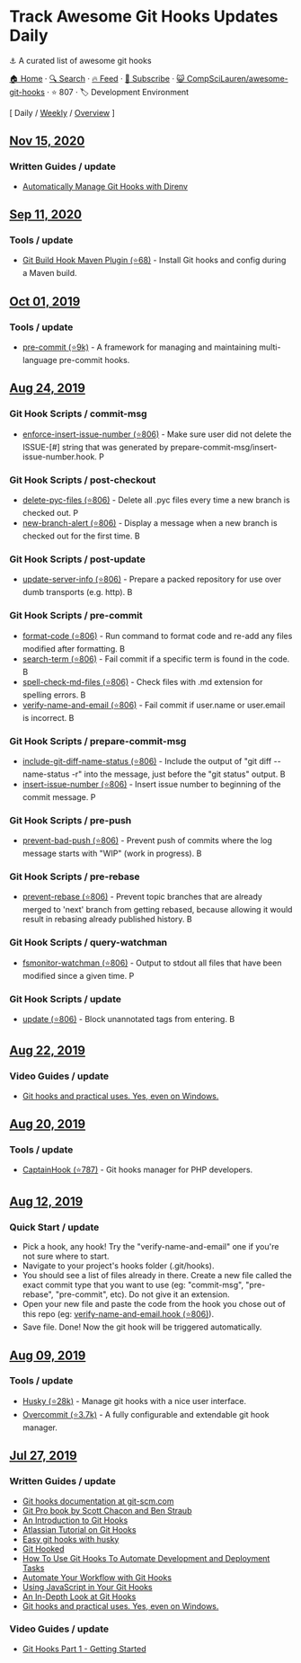 # Track Awesome Git Hooks Updates Daily

:anchor: A curated list of awesome git hooks

[🏠 Home](/README.md) · [🔍 Search](https://test.trackawesomelist.com/search/) · [🔥 Feed](https://test.trackawesomelist.com/CompSciLauren/awesome-git-hooks/rss.xml) · [📮 Subscribe](https://trackawesomelist.us17.list-manage.com/subscribe?u=d2f0117aa829c83a63ec63c2f&id=36a103854c) · [😺 CompSciLauren/awesome-git-hooks](https://github.com/CompSciLauren/awesome-git-hooks/blob/master/README.md) · ⭐ 807 · 🏷️ Development Environment

[ Daily / [Weekly](/content/CompSciLauren/awesome-git-hooks/week/README.md) / [Overview](/content/CompSciLauren/awesome-git-hooks/readme/README.md) ]



## [Nov 15, 2020](/content/2020/11/15/README.md)

### Written Guides / update

*   [Automatically Manage Git Hooks with Direnv](https://knpw.rs/blog/direnv-git-hooks)

## [Sep 11, 2020](/content/2020/09/11/README.md)

### Tools / update

*   [Git Build Hook Maven Plugin (⭐68)](https://github.com/rudikershaw/git-build-hook) - Install Git hooks and config during a Maven build.

## [Oct 01, 2019](/content/2019/10/01/README.md)

### Tools / update

*   [pre-commit (⭐9k)](https://github.com/pre-commit/pre-commit) - A framework for managing and maintaining multi-language pre-commit hooks.

## [Aug 24, 2019](/content/2019/08/24/README.md)

### Git Hook Scripts / commit-msg

*   [enforce-insert-issue-number (⭐806)](https://github.com/CompSciLauren/awesome-git-hooks/blob/master/commit-msg-hooks/enforce-insert-issue-number.hook) - Make sure user did not delete the ISSUE-\[#] string that was generated by prepare-commit-msg/insert-issue-number.hook. <img width="14" src="https://github.com/CompSciLauren/awesome-git-hooks/raw/master/python-icon.png" alt="Python Icon">

### Git Hook Scripts / post-checkout

*   [delete-pyc-files (⭐806)](https://github.com/CompSciLauren/awesome-git-hooks/blob/master/post-checkout-hooks/delete-pyc-files.hook) - Delete all .pyc files every time a new branch is checked out. <img width="14" src="https://github.com/CompSciLauren/awesome-git-hooks/raw/master/python-icon.png" alt="Python Icon">
*   [new-branch-alert (⭐806)](https://github.com/CompSciLauren/awesome-git-hooks/blob/master/post-checkout-hooks/new-branch-alert.hook) - Display a message when a new branch is checked out for the first time. <img width="14" src="https://github.com/CompSciLauren/awesome-git-hooks/raw/master/bash-icon.png" alt="Bash Icon">

### Git Hook Scripts / post-update

*   [update-server-info (⭐806)](https://github.com/CompSciLauren/awesome-git-hooks/blob/master/post-update-hooks/update-server-info.hook) - Prepare a packed repository for use over dumb transports (e.g. http). <img width="14" src="https://github.com/CompSciLauren/awesome-git-hooks/raw/master/bash-icon.png" alt="Bash Icon">

### Git Hook Scripts / pre-commit

*   [format-code (⭐806)](https://github.com/CompSciLauren/awesome-git-hooks/blob/master/pre-commit-hooks/format-code.hook) - Run command to format code and re-add any files modified after formatting. <img width="14" src="https://github.com/CompSciLauren/awesome-git-hooks/raw/master/bash-icon.png" alt="Bash Icon">
*   [search-term (⭐806)](https://github.com/CompSciLauren/awesome-git-hooks/blob/master/pre-commit-hooks/search-term.hook) - Fail commit if a specific term is found in the code. <img width="14" src="https://github.com/CompSciLauren/awesome-git-hooks/raw/master/bash-icon.png" alt="Bash Icon">
*   [spell-check-md-files (⭐806)](https://github.com/CompSciLauren/awesome-git-hooks/blob/master/pre-commit-hooks/spell-check-md-files.hook) - Check files with .md extension for spelling errors. <img width="14" src="https://github.com/CompSciLauren/awesome-git-hooks/raw/master/bash-icon.png" alt="Bash Icon">
*   [verify-name-and-email (⭐806)](https://github.com/CompSciLauren/awesome-git-hooks/blob/master/pre-commit-hooks/verify-name-and-email.hook) - Fail commit if user.name or user.email is incorrect. <img width="14" src="https://github.com/CompSciLauren/awesome-git-hooks/raw/master/bash-icon.png" alt="Bash Icon">

### Git Hook Scripts / prepare-commit-msg

*   [include-git-diff-name-status (⭐806)](https://github.com/CompSciLauren/awesome-git-hooks/blob/master/prepare-commit-msg-hooks/include-git-diff-name-status.hook) - Include the output of "git diff --name-status -r" into the message, just before the "git status" output. <img width="14" src="https://github.com/CompSciLauren/awesome-git-hooks/raw/master/bash-icon.png" alt="Bash Icon">
*   [insert-issue-number (⭐806)](https://github.com/CompSciLauren/awesome-git-hooks/blob/master/prepare-commit-msg-hooks/insert-issue-number.hook) - Insert issue number to beginning of the commit message. <img width="14" src="https://github.com/CompSciLauren/awesome-git-hooks/raw/master/python-icon.png" alt="Python Icon">

### Git Hook Scripts / pre-push

*   [prevent-bad-push (⭐806)](https://github.com/CompSciLauren/awesome-git-hooks/blob/master/pre-push-hooks/prevent-bad-push.hook) - Prevent push of commits where the log message starts with "WIP" (work in progress). <img width="14" src="https://github.com/CompSciLauren/awesome-git-hooks/raw/master/bash-icon.png" alt="Bash Icon">

### Git Hook Scripts / pre-rebase

*   [prevent-rebase (⭐806)](https://github.com/CompSciLauren/awesome-git-hooks/blob/master/pre-rebase-hooks/prevent-rebase.hook) - Prevent topic branches that are already merged to 'next' branch from getting rebased, because allowing it would result in rebasing already published history. <img width="14" src="https://github.com/CompSciLauren/awesome-git-hooks/raw/master/bash-icon.png" alt="Bash Icon">

### Git Hook Scripts / query-watchman

*   [fsmonitor-watchman (⭐806)](https://github.com/CompSciLauren/awesome-git-hooks/blob/master/query-watchman-hooks/fsmonitor-watchman.hook) - Output to stdout all files that have been modified since a given time. <img width="14" src="https://github.com/CompSciLauren/awesome-git-hooks/raw/master/perl-icon.png" alt="Perl Icon">

### Git Hook Scripts / update

*   [update (⭐806)](https://github.com/CompSciLauren/awesome-git-hooks/blob/master/update-hooks/prevent-unannotated-tags.hook) - Block unannotated tags from entering. <img width="14" src="https://github.com/CompSciLauren/awesome-git-hooks/raw/master/bash-icon.png" alt="Bash Icon">

## [Aug 22, 2019](/content/2019/08/22/README.md)

### Video Guides / update

*   [Git hooks and practical uses. Yes, even on Windows.](http://www.youtube.com/watch?feature=player_embedded\&v=fMYv6-SZsSo\&t=140s)

## [Aug 20, 2019](/content/2019/08/20/README.md)

### Tools / update

*   [CaptainHook (⭐787)](https://github.com/CaptainHookPhp/captainhook) - Git hooks manager for PHP developers.

## [Aug 12, 2019](/content/2019/08/12/README.md)

### Quick Start / update

*   Pick a hook, any hook! Try the "verify-name-and-email" one if you're not sure where to start.
*   Navigate to your project's hooks folder (.git/hooks).
*   You should see a list of files already in there. Create a new file called the exact commit type that you want to use (eg: "commit-msg", "pre-rebase", "pre-commit", etc). Do not give it an extension.
*   Open your new file and paste the code from the hook you chose out of this repo (eg: [verify-name-and-email.hook (⭐806)](https://github.com/CompSciLauren/git-hooks/blob/master/pre-commit-hooks/verify-name-and-email.hook)).
*   Save file. Done! Now the git hook will be triggered automatically.

## [Aug 09, 2019](/content/2019/08/09/README.md)

### Tools / update

*   [Husky (⭐28k)](https://github.com/typicode/husky) - Manage git hooks with a nice user interface.
*   [Overcommit (⭐3.7k)](https://github.com/sds/overcommit) - A fully configurable and extendable git hook manager.

## [Jul 27, 2019](/content/2019/07/27/README.md)

### Written Guides / update

*   [Git hooks documentation at git-scm.com](https://git-scm.com/docs/githooks)
*   [Git Pro book by Scott Chacon and Ben Straub](https://git-scm.com/book/en/v2)
*   [An Introduction to Git Hooks](https://www.sitepoint.com/introduction-git-hooks/)
*   [Atlassian Tutorial on Git Hooks](https://www.atlassian.com/ru/git/tutorials/git-hooks)
*   [Easy git hooks with husky](https://www.vojtechruzicka.com/githooks-husky/)
*   [Git Hooked](https://www.javascriptjanuary.com/blog/git-hooked "Git Hooked")
*   [How To Use Git Hooks To Automate Development and Deployment Tasks](https://www.digitalocean.com/community/tutorials/how-to-use-git-hooks-to-automate-development-and-deployment-tasks)
*   [Automate Your Workflow with Git Hooks](https://hackernoon.com/automate-your-workflow-with-git-hooks-fef5d9b2a58c)
*   [Using JavaScript in Your Git Hooks](https://medium.com/@Sergeon/using-javascript-in-your-git-hooks-f0ce09477334 "Using JavaScript in Your Git Hooks")
*   [An In-Depth Look at Git Hooks](https://dzone.com/articles/an-in-depth-look-at-git-hooks)
*   [Git hooks and practical uses. Yes, even on Windows.](https://www.tygertec.com/git-hooks-practical-uses-windows/)

### Video Guides / update

*   [Git Hooks Part 1 - Getting Started](https://www.youtube.com/watch?v=aB3eq52sZSU)